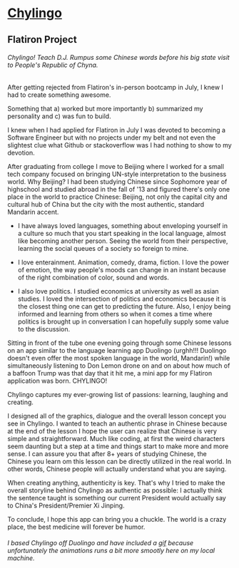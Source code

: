 # [Chylingo](https://pigusan.github.io/chylingo/html//)
## Flatiron Project
###### Chylingo! Teach D.J. Rumpus some Chinese words before his big state visit to People's Republic of Chyna.

After getting rejected from Flatiron's in-person bootcamp in July, I knew I had to create something awesome. 

Something that a) worked but more importantly b) summarized my personality and c) was fun to build.

I knew when I had applied for Flatiron in July I was devoted to becoming a Software Engineer but with no projects under my belt and not even the slightest clue what Github or stackoverflow was 
I had nothing to show to my devotion.

After graduating from college I move to Beijing where I worked for a small tech company focused on bringing 
UN-style interpretation to the business world. Why Beijing? I had been studying Chinese since Sophomore year of highschool 
and studied abroad in the fall of '13 and figured there's only one place in the world to practice Chinese: Beijing, not only
the capital city and cultural hub of China but the city with the most authentic, standard Mandarin accent. 

- I have always loved languages, something about enveloping yourself in a culture so much that you start speaking in the local language, almost like becoming another person. Seeing the world from their perspective, learning the social queues of a society so foreign to mine.

- I love enterainment. Animation, comedy, drama, fiction. I love the power of emotion, the way people's moods can change in an instant because of the right combination of color, sound and words.

- I also love politics. I studied economics at university as well as asian studies. I loved the intersection of politics and 
economics because it is the closest thing one can get to predicting the future. Also, I enjoy being informed and learning from others so when it comes a time where politics is brought up in conversation I can hopefully supply some value to the discussion.

Sitting in front of the tube one evening going through some Chinese lessons on an app similar to the language learning app
Duolingo (urghh!!! Duolingo doesn't even offer the most spoken language in the world, Mandarin!) while simultaneously listening to Don Lemon drone on and on about how much of a baffoon Trump was that day that it hit me, a mini app for my Flatiron application was born. CHYLINGO!

Chylingo captures my ever-growing list of passions: learning, laughing and creating.

I designed all of the graphics, dialogue and the overall lesson concept you see in Chylingo. I wanted to teach an authentic phrase in Chinese because at the end of the lesson I hope the user can realize that Chinese is very simple and straightforward. Much like coding, at first the weird characters seem daunting but a step at a time and things start to make more and more sense. I can assure you that after 8+ years of studying Chinese, the Chinese you learn om this lesson can be 
directly utilized in the real world. In other words, Chinese people will actually understand what you are saying. 

When creating anything, authenticity is key. That's why I tried to make the overall storyline behind Chylingo as authentic as possible: I actually think the sentence taught is something our current President would actually say to China's President/Premier
Xi Jinping.

To conclude, I hope this app can bring you a chuckle. The world is a crazy place, the best medicine will forever be humor.

###### I based Chylingo off Duolingo and have included a [gif](https://github.com/pigusan/chylingo/blob/master/chylingo.gif) because unfortunately the animations runs a bit more smootly here on my local machine. 
